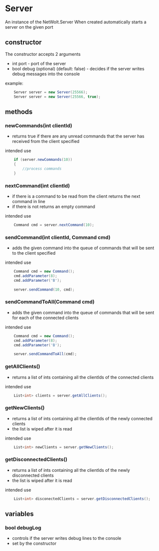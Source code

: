 # Server
An instance of the NetWolt.Server
When created automatically starts a server on the given port

## constructor
The constructor accepts 2 arguments

- int port - port of the server
- bool debug (optional) (default: false) - decides if the server writes debug messages into the console

example:
```cs
	Server server = new Server(25566);
	Server server = new Server(25566, true);
```

## methods

### newCommands(int clientId)
- returns true if there are any unread commands that the server has received from the client specified

intended use
```cs
	if (server.newCommands(10))
	{
		//process commands
	}
```

### nextCommand(int clientId)
- if there is a command to be read from the client returns the next command in line
- if there is not returns an empty command

intended use
```cs
	Command cmd = server.nextCommand(10);
```


### sendCommand(int clientId, Command cmd)
- adds the given command into the queue of commands that will be sent to the client specified

intended use
```cs
	Command cmd = new Command();
	cmd.addParameter(8);
	cmd.addParameter('B');
	
	server.sendCommand(10, cmd);
```

### sendCommandToAll(Command cmd)
- adds the given command into the queue of commands that will be sent for each of the connected clients

intended use
```cs
	Command cmd = new Command();
	cmd.addParameter(8);
	cmd.addParameter('B');
	
	server.sendCommandToAll(cmd);
```

### getAllClients()
- returns a list of ints containing all the clientIds of the connected clients

intended use
```cs
	List<int> clients = server.getAllClients();
```

### getNewClients()
- returns a list of ints containing all the clientIds of the newly connected clients
- the list is wiped after it is read

intended use
```cs
	List<int> newClients = server.getNewClients();
```

### getDisconnectedClients()
- returns a list of ints containing all the clientIds of the newly disconnected clients
- the list is wiped after it is read

intended use
```cs
	List<int> disconectedClients = server.getDisconnectedClients();
```

## variables

### bool debugLog
- controls if the server writes debug lines to the console
- set by the constructor